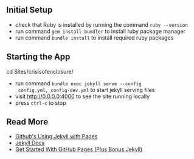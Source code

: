 ## Initial Setup

* check that Ruby is installed by running the command `ruby --version`
* run command `gem install bundler` to install ruby package manager
* run command `bundle install` to install required ruby packages

## Starting the App
cd Sites/crisisofenclosure/
* run command `bundle exec jekyll serve --config _config.yml,_config-dev.yml` to start jekyll serving files
* visit http://0.0.0.0:4000 to see the site running locally
* press `ctrl-c` to stop

## Read More

* [Github's Using Jekyll with Pages](https://help.github.com/articles/using-jekyll-with-pages/)
* [Jekyll Docs](http://jekyllrb.com/docs/home/)
* [Get Started With GitHub Pages (Plus Bonus Jekyll)](http://24ways.org/2013/get-started-with-github-pages/)
